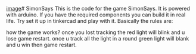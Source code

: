 [image](https://github.com/IsMoNgai/SimonSays/assets/137124115/ec96a610-1c90-40c4-92cc-a6bacb0e8380)# SimonSays
This is the code for the game SimonSays. It is powered with arduino. If you have the required components you can build it in real life.
Try set it up in tinkercad and play with it.
Basically the rules are:

how the game works?
once you lost tracking the red light will blink and u lose game restart.
once u track all the light in a round green light will blank and u win then game restart.

